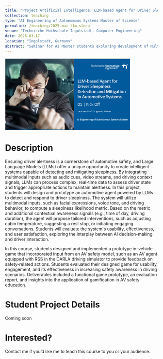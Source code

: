 ```yaml
---
title: "Project Artificial Intelligence: LLM-based Agent for Driver Sleepiness Detection and Mitigation in Automotive Systems"
collection: teaching
type: "AI Engineering of Autonomous Systems Master of Science"
permalink: /teaching/2025-mai-llm_sleep
venue: "Technische Hochschule Ingolstadt, Computer Engineering"
date: 2025-03-17
location: "Ingolstadt, Germany"
abstract: "Seminar for AI Master students exploring development of Multimodal LLMs to monitor and mitigate drowsiness through HMI actions."
---
```


![Course Icon](../images/2025-mai-llm_sleep/lecture_icon.png)

# Description
Ensuring driver alertness is a cornerstone of automotive safety, and Large Language Models (LLMs) offer a unique opportunity to create intelligent systems capable of detecting and mitigating sleepiness. By integrating multimodal inputs such as audio cues, video streams, and driving context signals, LLMs can process complex, real-time data to assess driver state and trigger appropriate actions to maintain alertness.
In this project, students will design and prototype an automotive agent powered by LLMs to detect and respond to driver sleepiness. The system will utilize multimodal inputs, such as facial expressions, voice tone, and driving behavior, to compute a sleepiness likelihood metric. Based on the metric and additional contextual awareness signals (e.g., time of day, driving duration), the agent will propose tailored interventions, such as adjusting cabin temperature, suggesting a rest stop, or initiating engaging conversations. Students will evaluate the system's usability, effectiveness, and user satisfaction, exploring the interplay between AI decision-making and driver interaction.

In this course, students designed and implemented a prototype in-vehicle game that incorporated input from an AV safety model, such as an AV agent equipped with RSS in the CARLA driving simulator to provide feedback on safety-related actions. Students evaluated their designed game for usability, engagement, and its effectiveness in increasing safety awareness in driving scenarios. Deliverables included a functional game prototype, an evaluation report, and insights into the application of gamification in AV safety education.

Student Project Details
======
Coming soon

Interested?
======
Contact me if you’d like me to teach this course to you or your audience.

